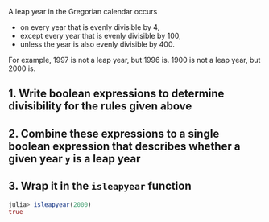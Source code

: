 A leap year in the Gregorian calendar occurs

- on every year that is evenly divisible by 4,
- except every year that is evenly divisible by 100,
- unless the year is also evenly divisible by 400.

For example, 1997 is not a leap year, but 1996 is. 1900 is not a leap
year, but 2000 is.

## 1. Write boolean expressions to determine divisibility for the rules given above

## 2. Combine these expressions to a single boolean expression that describes whether a given year `y` is a leap year

<!-- No example is given because any example would give away the solution -->

## 3. Wrap it in the `isleapyear` function

```julia
julia> isleapyear(2000)
true
```
